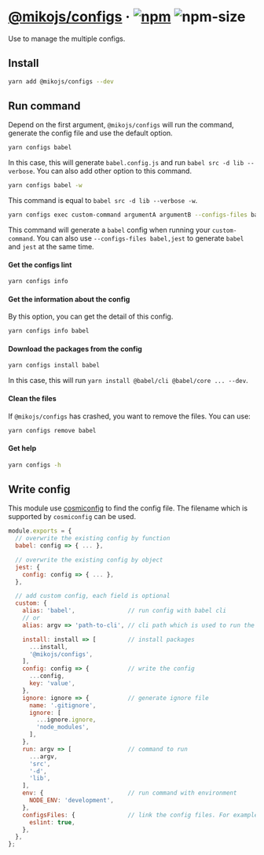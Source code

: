 # [@mikojs/configs][website] · <!-- badges.start -->[![npm][npm-image]][npm-link] ![npm-size][npm-size-image]

[npm-image]: https://img.shields.io/npm/v/@mikojs/configs.svg
[npm-link]: https://www.npmjs.com/package/@mikojs/configs
[npm-size-image]: https://img.shields.io/bundlephobia/minzip/@mikojs/configs.svg

<!-- badges.end -->

[website]: https://mikojs.github.io/core/configs

Use to manage the multiple configs.

## Install

```sh
yarn add @mikojs/configs --dev
```

## Run command

Depend on the first argument, `@mikojs/configs` will run the command, generate the config file and use the default option.

```sh
yarn configs babel
```

In this case, this will generate `babel.config.js` and run `babel src -d lib --verbose`.
You can also add other option to this command.

```sh
yarn configs babel -w
```

This command is equal to `babel src -d lib --verbose -w`.

```sh
yarn configs exec custom-command argumentA argumentB --configs-files babel
```

This command will generate a `babel` config when running your `custom-command`. You can also use `--configs-files babel,jest` to generate `babel` and `jest` at the same time.

#### Get the configs lint

```sh
yarn configs info
```

#### Get the information about the config

By this option, you can get the detail of this config.

```sh
yarn configs info babel
```

#### Download the packages from the config

```sh
yarn configs install babel
```

In this case, this will run `yarn install @babel/cli @babel/core ... --dev`.

#### Clean the files

If `@mikojs/configs` has crashed, you want to remove the files. You can use:

```sh
yarn configs remove babel
```

#### Get help

```sh
yarn configs -h
```

## Write config

This module use [cosmiconfig](https://github.com/davidtheclark/cosmiconfig) to find the config file. The filename which is supported by `cosmiconfig` can be used.

```js
module.exports = {
  // overwrite the existing config by function
  babel: config => { ... },

  // overwrite the existing config by object
  jest: {
    config: config => { ... },
  },

  // add custom config, each field is optional
  custom: {
    alias: 'babel',               // run config with babel cli
    // or
    alias: argv => 'path-to-cli', // cli path which is used to run the command

    install: install => [         // install packages
      ...install,
      '@mikojs/configs',
    ],
    config: config => {           // write the config
      ...config,
      key: 'value',
    },
    ignore: ignore => {           // generate ignore file
      name: '.gitignore',
      ignore: [
        ...ignore.ignore,
        'node_modules',
      ],
    },
    run: argv => [                // command to run
      ...argv,
      'src',
      '-d',
      'lib',
    ],
    env: {                        // run command with environment
      NODE_ENV: 'development',
    },
    configsFiles: {               // link the config files. For example, `jest` need to run with `babel`, you need to add `babel: true`
      eslint: true,
    },
  },
};
```
